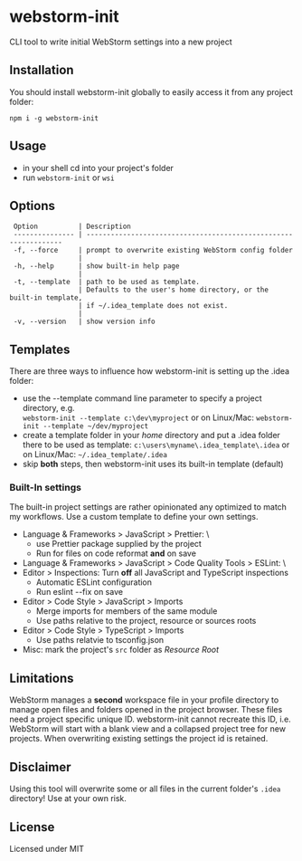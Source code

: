 # webstorm-init

CLI tool to write initial WebStorm settings into a new project

## Installation

You should install webstorm-init globally to easily access it from any project folder:

```
npm i -g webstorm-init
```

## Usage

- in your shell cd into your project's folder
- run `webstorm-init` or `wsi`

## Options

     Option          | Description
     --------------- | ----------------------------------------------------------------
     -f, --force     | prompt to overwrite existing WebStorm config folder
                     |
     -h, --help      | show built-in help page
                     |
     -t, --template  | path to be used as template.
                     | Defaults to the user's home directory, or the built-in template,
                     | if ~/.idea_template does not exist.
                     |
     -v, --version   | show version info

## Templates

There are three ways to influence how webstorm-init is setting up the .idea folder:

- use the --template command line parameter to specify a project directory, e.g. \
   `webstorm-init --template c:\dev\myproject`
  or on Linux/Mac:
  `webstorm-init --template ~/dev/myproject`
- create a template folder in your _home_ directory and put a .idea folder there to be used as template:
  `c:\users\myname\.idea_template\.idea`
  or on Linux/Mac:
  `~/.idea_template/.idea`
- skip **both** steps, then webstorm-init uses its built-in template (default)

### Built-In settings

The built-in project settings are rather opinionated any optimized to match my workflows. Use a custom template to define your own settings.

- Language & Frameworks > JavaScript > Prettier: \
  - use Prettier package supplied by the project
  - Run for files on code reformat **and** on save
- Language & Frameworks > JavaScript > Code Quality Tools > ESLint: \
- Editor > Inspections: Turn **off** all JavaScript and TypeScript inspections
  - Automatic ESLint configuration
  - Run eslint --fix on save
- Editor > Code Style > JavaScript > Imports
  - Merge imports for members of the same module
  - Use paths relative to the project, resource or sources roots
- Editor > Code Style > TypeScript > Imports
  - Use paths relatvie to tsconfig.json
- Misc: mark the project's `src` folder as _Resource Root_

## Limitations

WebStorm manages a **second** workspace file in your profile directory to manage
open files and folders opened in the project browser. These files need a project specific unique ID.
webstorm-init cannot recreate this ID, i.e. WebStorm will start with a blank view and a collapsed project tree for new projects.
When overwriting existing settings the project id is retained.

## Disclaimer

Using this tool will overwrite some or all files in the current folder's `.idea` directory! Use at your own risk.

## License

Licensed under MIT
